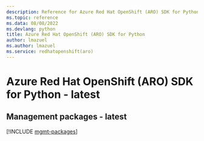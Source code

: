 ```yaml
---
description: Reference for Azure Red Hat OpenShift (ARO) SDK for Python
ms.topic: reference
ms.data: 08/08/2022
ms.devlang: python
title: Azure Red Hat OpenShift (ARO) SDK for Python
author: lmazuel
ms.author: lmazuel
ms.service: redhatopenshift(aro)
---
```

# Azure Red Hat OpenShift (ARO) SDK for Python - latest

## Management packages - latest
[!INCLUDE [mgmt-packages](red-hat-openshift-(aro)-mgmt-index.md)]